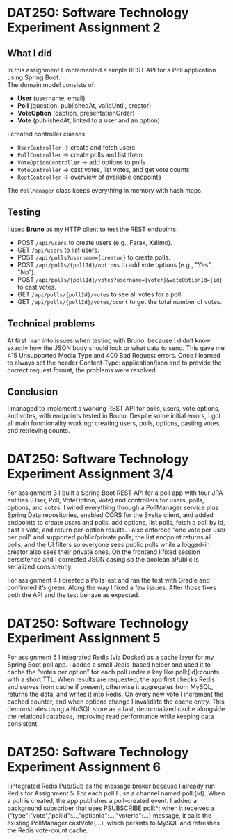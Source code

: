 # DAT250: Software Technology Experiment Assignment 2

## What I did
In this assignment I implemented a simple REST API for a Poll application using Spring Boot.  
The domain model consists of:
- **User** (username, email)
- **Poll** (question, publishedAt, validUntil, creator)
- **VoteOption** (caption, presentationOrder)
- **Vote** (publishedAt, linked to a user and an option)

I created controller classes:
- `UserController` -> create and fetch users
- `PollController` -> create polls and list them
- `VoteOptionController` -> add options to polls
- `VoteController` -> cast votes, list votes, and get vote counts
- `RootController` -> overview of available endpoints

The `PollManager` class keeps everything in memory with hash maps.

## Testing
I used **Bruno** as my HTTP client to test the REST endpoints:
- POST `/api/users` to create users (e.g., Farax, Xalimo).
- GET `/api/users` to list users.
- POST `/api/polls?username={creator}` to create polls.
- POST `/api/polls/{pollId}/options` to add vote options (e.g., "Yes", "No").
- POST `/api/polls/{pollId}/votes?username={voter}&voteOptionId={id}` to cast votes.
- GET `/api/polls/{pollId}/votes` to see all votes for a poll.
- GET `/api/polls/{pollId}/votes/count` to get the total number of votes.

## Technical problems
At first I ran into issues when testing with Bruno, because I didn’t know exactly how the JSON body should look or what data to send. This gave me 415 Unsupported Media Type and 400 Bad Request errors. Once I learned to always set the header Content-Type: application/json and to provide the correct request format, the problems were resolved.

## Conclusion
I managed to implement a working REST API for polls, users, vote options, and votes, with endpoints tested in Bruno. Despite some initial errors, I got all main functionality working: creating users, polls, options, casting votes, and retrieving counts.

# DAT250: Software Technology Experiment Assignment 3/4
For assignment 3 I built a Spring Boot REST API for a poll app with four JPA entities (User, Poll, VoteOption, Vote) and controllers for users, polls, options, and votes. I wired everything through a PollManager service plus Spring Data repositories, enabled CORS for the Svelte client, and added endpoints to create users and polls, add options, list polls, fetch a poll by id, cast a vote, and return per-option results. I also enforced “one vote per user per poll” and supported public/private polls; the list endpoint returns all polls, and the UI filters so everyone sees public polls while a logged-in creator also sees their private ones. On the frontend I fixed session persistence and I corrected JSON casing so the boolean aPublic is serialized consistently.

For assignment 4 I created a PollsTest and ran the test with Gradle and confirmed it’s green. Along the way I fixed a few issues. After those fixes both the API and the test behave as expected.


# DAT250: Software Technology Experiment Assignment 5
For assignment 5 I integrated Redis (via Docker) as a cache layer for my Spring Boot poll app. I added a small Jedis-based helper and used it to cache the “votes per option” for each poll under a key like poll:{id}:counts with a short TTL. When results are requested, the app first checks Redis and serves from cache if present, otherwise it aggregates from MySQL, returns the data, and writes it into Redis. On every new vote I increment the cached counter, and when options change I invalidate the cache entry. This demonstrates using a NoSQL store as a fast, denormalized cache alongside the relational database, improving read performance while keeping data consistent.

# DAT250: Software Technology Experiment Assignment 6
I integrated Redis Pub/Sub as the message broker because I already run Redis for Assignment 5. For each poll I use a channel named poll:{id}. When a poll is created, the app publishes a poll-created event. I added a background subscriber that uses PSUBSCRIBE poll:*; when it receives a {"type":"vote","pollId":...,"optionId":...,"voterId":...} message, it calls the existing PollManager.castVote(...), which persists to MySQL and refreshes the Redis vote-count cache.